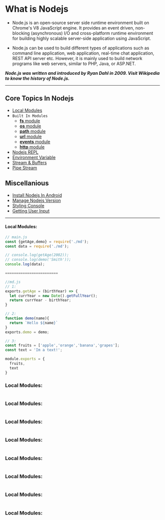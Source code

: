 <div align="center">
<img src="https://encrypted-tbn0.gstatic.com/images?q=tbn:ANd9GcTNc9x1b405zUvHTsRm6f3WdimHs1m1YbZ1eQ&usqp=CAU" alt="" />
</div>

# What is Nodejs
* Node.js is an open-source server side runtime environment built on Chrome's V8 JavaScript engine. It provides an event driven, non-blocking (asynchronous) I/O and cross-platform runtime environment for building highly scalable server-side application using JavaScript.

* Node.js can be used to build different types of applications such as command line application, web application, real-time chat application, REST API server etc. However, it is mainly used to build network programs like web servers, similar to PHP, Java, or ASP.NET.

***Node.js was written and introduced by Ryan Dahl in 2009. Visit Wikipedia to know the history of Node.js.***

---

## Core Topics In Nodejs

* [Local Modules](#)
* `Built In Modules`
   * [**fs** module](#)
   * [**os** module](#)
   * [**path** module](#)
   * [**url** module](#)
   * [**events** module](#)
   * [**http** module](#)
* [Nodejs REPL](#)
* [Environment Variable](#)
* [Stream & Buffers](#)
* [Pipe Stream](#)

## Miscellanious
* [Install Nodejs In Android](#)
* [Manage Nodejs Version](#)
* [Styling Console](#)
* [Getting User Input](#)

---

<p id=""></p>

#### Local Modules:
```js
// main.js
const {getAge,demo} = require('./md');
const data = require('./md');

// console.log(getAge(2002));
// console.log(demo('Smith'));
console.log(data);

========================

//md.js
// 1:
exports.getAge = (birthYear) => {
  let currYear = new Date().getFullYear();
  return currYear - birthYear;
}

// 2:
function demo(name){
  return `Hello ${name}`
}
exports.demo = demo;

// 3:
const fruits = ['apple','orange','banana','grapes'];
const text = 'Im a text!';

module.exports = {
  fruits,
  text
}
```

<p id=""></p>

### Local Modules:
```js

```
<p id=""></p>

### Local Modules:
```js

```
<p id=""></p>

### Local Modules:
```js

```
<p id=""></p>

### Local Modules:
```js

```
<p id=""></p>

### Local Modules:
```js

```
<p id=""></p>

### Local Modules:
```js

```
<p id=""></p>

### Local Modules:
```js

```
<p id=""></p>

### Local Modules:
```js

```

